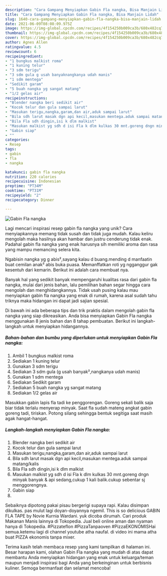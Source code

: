 ```yaml
---
description: "Cara Gampang Menyiapkan Gabin Fla nangka, Bisa Manjain Lidah"
title: "Cara Gampang Menyiapkan Gabin Fla nangka, Bisa Manjain Lidah"
slug: 1640-cara-gampang-menyiapkan-gabin-fla-nangka-bisa-manjain-lidah
date: 2021-06-09T08:08:09.975Z
image: https://img-global.cpcdn.com/recipes/4f154250b009ca3b/680x482cq70/gabin-fla-nangka-foto-resep-utama.jpg
thumbnail: https://img-global.cpcdn.com/recipes/4f154250b009ca3b/680x482cq70/gabin-fla-nangka-foto-resep-utama.jpg
cover: https://img-global.cpcdn.com/recipes/4f154250b009ca3b/680x482cq70/gabin-fla-nangka-foto-resep-utama.jpg
author: Agnes Allen
ratingvalue: 4.5
reviewcount: 6
recipeingredient:
- "1 bungkus malkist roma"
- "1 kuning telur"
- "3 sdm terigu"
- "3 sdm gula g usah banyaknangkanya udah manis"
- "1 sdm mentega"
- "Sedikit garam"
- "5 buah nangka yg sangat matang"
- "1/2 gelas air"
recipeinstructions:
- "Blender nangka beri sedikit air"
- "Kocok telur dan gula sampai larut"
- "Masukan terigu,nangka,garam,dan air,aduk sampai larut"
- "Bila sdh larut masak dgn api kecil,masukan mentega.aduk sampai matang/kalis"
- "Bila Fla sdh dingin,isi k dlm malkist"
- "Masukan malkist yg sdh d isi Fla k dlm kulkas 30 mnt.goreng dngn minyak banyak &amp; api sedang,cukup 1 kali balik.cukup sebentar sj menggorengnya."
- "Gabin siap"
- ""
categories:
- Resep
tags:
- gabin
- fla
- nangka

katakunci: gabin fla nangka 
nutrition: 220 calories
recipecuisine: Indonesian
preptime: "PT34M"
cooktime: "PT31M"
recipeyield: "2"
recipecategory: Dinner

---
```



![Gabin Fla nangka](https://img-global.cpcdn.com/recipes/4f154250b009ca3b/680x482cq70/gabin-fla-nangka-foto-resep-utama.jpg)

Lagi mencari inspirasi resep gabin fla nangka yang unik? Cara menyiapkannya memang tidak susah dan tidak juga mudah. Kalau keliru mengolah maka hasilnya akan hambar dan justru cenderung tidak enak. Padahal gabin fla nangka yang enak harusnya sih memiliki aroma dan rasa yang mampu memancing selera kita.

Ngabisin nangka yg g abis²,sayang kalau d buang.mending d manfaatin buat cemilan anak² abis buka puasa. Memanffatkan roti yg ngganggur gak kesentuh dari kemarin. Berikut ini adalah cara membuat nya.

Banyak hal yang sedikit banyak mempengaruhi kualitas rasa dari gabin fla nangka, mulai dari jenis bahan, lalu pemilihan bahan segar hingga cara mengolah dan menghidangkannya. Tidak usah pusing kalau mau menyiapkan gabin fla nangka yang enak di rumah, karena asal sudah tahu triknya maka hidangan ini dapat jadi sajian spesial.


Di bawah ini ada beberapa tips dan trik praktis dalam mengolah gabin fla nangka yang siap dikreasikan. Anda bisa menyiapkan Gabin Fla nangka menggunakan 8 jenis bahan dan 8 tahap pembuatan. Berikut ini langkah-langkah untuk menyiapkan hidangannya.

<!--inarticleads1-->

##### Bahan-bahan dan bumbu yang diperlukan untuk menyiapkan Gabin Fla nangka:

1. Ambil 1 bungkus malkist roma
1. Sediakan 1 kuning telur
1. Gunakan 3 sdm terigu
1. Sediakan 3 sdm gula (g usah banyak²,nangkanya udah manis)
1. Gunakan 1 sdm mentega
1. Sediakan Sedikit garam
1. Sediakan 5 buah nangka yg sangat matang
1. Sediakan 1/2 gelas air


Masukkan gabin lapis fla tadi ke penggorengan. Goreng sekali balik saja biar tidak terlalu menyerap minyak. Saat fla sudah mateng angkat gabin goreng tadi, tiriskan. Potong silang sehingga bentuk segitiga saat masih agak hangat-hangat. 

<!--inarticleads2-->

##### Langkah-langkah menyiapkan Gabin Fla nangka:

1. Blender nangka beri sedikit air
1. Kocok telur dan gula sampai larut
1. Masukan terigu,nangka,garam,dan air,aduk sampai larut
1. Bila sdh larut masak dgn api kecil,masukan mentega.aduk sampai matang/kalis
1. Bila Fla sdh dingin,isi k dlm malkist
1. Masukan malkist yg sdh d isi Fla k dlm kulkas 30 mnt.goreng dngn minyak banyak &amp; api sedang,cukup 1 kali balik.cukup sebentar sj menggorengnya.
1. Gabin siap
1. 


Sebaiknya dipotong pakai pisau bergerigi supaya rapi. Kalau disimpan dikulkas. pas mulut lagi doyan-doyannya ngemil. This is so delicious GABIN FLA TAPE by Novie Kurnia Wardani. yuk dicoba dirumah. Cari produk Makanan Manis lainnya di Tokopedia. Jual beli online aman dan nyaman hanya di Tokopedia. #Pizzateflon #PizzaTanpaoven #PizzaEKONOMISHai semua.ketemu lagi di channel youtube atha naufal. di video ini mama atha buat PIZZA ekonomis tanpa mixer. 

Terima kasih telah membaca resep yang kami tampilkan di halaman ini. Besar harapan kami, olahan Gabin Fla nangka yang mudah di atas dapat membantu Anda menyiapkan hidangan yang enak untuk keluarga/teman maupun menjadi inspirasi bagi Anda yang berkeinginan untuk berbisnis kuliner. Semoga bermanfaat dan selamat mencoba!
